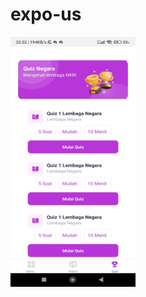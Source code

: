 # expo-us
<img src="https://github.com/Dimas785/expo-us/blob/master/detail/WhatsApp%20Image%202023-10-08%20at%2022.55.14.jpg" width="200" height="400" />
